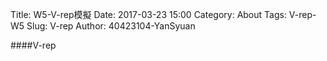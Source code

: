 Title: W5-V-rep模擬
Date: 2017-03-23 15:00
Category: About
Tags:  V-rep-W5
Slug: V-rep
Author: 40423104-YanSyuan


####V-rep


<!-- PELICAN_END_SUMMARY -->
